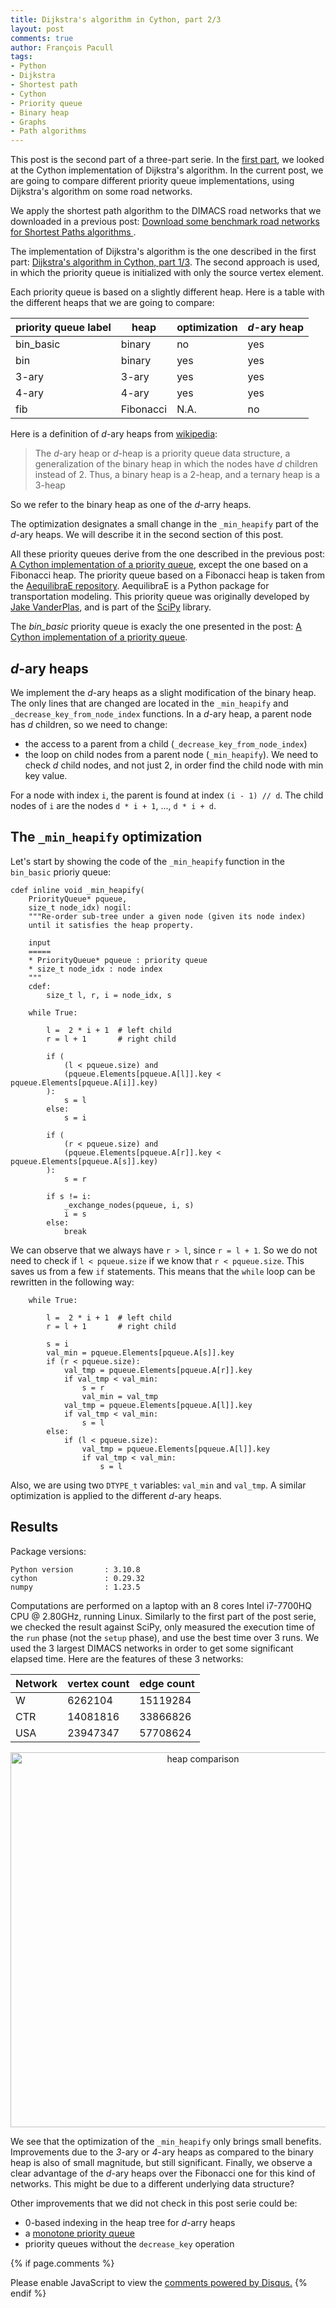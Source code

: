 ```yaml
---
title: Dijkstra's algorithm in Cython, part 2/3
layout: post
comments: true
author: François Pacull
tags: 
- Python
- Dijkstra
- Shortest path
- Cython
- Priority queue
- Binary heap
- Graphs
- Path algorithms
---
```


This post is the second part of a three-part serie. In the [first part](https://aetperf.github.io/2022/12/21/Dijkstra-s-algorithm-in-Cython-part-1-3.html), we looked at the Cython implementation of Dijkstra's algorithm. In the current post, we are going to compare different priority queue implementations, using Dijkstra's algorithm on some road networks.

We apply the shortest path algorithm to the DIMACS road networks that we downloaded in a previous post: [Download some benchmark road networks for Shortest Paths algorithms
](https://aetperf.github.io/2022/09/22/Download-some-benchmark-road-networks-for-Shortest-Paths-algorithms.html).

The implementation of Dijkstra's algorithm is the one described in the first part: [Dijkstra's algorithm in Cython, part 1/3](https://aetperf.github.io/2022/12/21/Dijkstra-s-algorithm-in-Cython-part-1-3.html). The second approach is used, in which the priority queue is initialized with only the source vertex element.

Each priority queue is based on a slightly different heap. Here is a table with the different heaps that we are going to compare:

| priority queue label | heap | optimization | *d*-ary heap |
|----------------------|------|--------------|--------------|
| bin_basic | binary | no | yes |
| bin | binary | yes | yes |
| 3-ary | 3-ary | yes | yes |
| 4-ary | 4-ary | yes | yes |
| fib | Fibonacci | N.A. | no |


Here is a definition of *d*-ary heaps from [wikipedia](https://en.wikipedia.org/wiki/D-ary_heap):

> The *d*-ary heap or *d*-heap is a priority queue data structure, a generalization of the binary heap in which the nodes have *d* children instead of 2. Thus, a binary heap is a 2-heap, and a ternary heap is a 3-heap

So we refer to the binary heap as one of the *d*-arry heaps.

The optimization designates a small change in the `_min_heapify` part of the *d*-ary heaps. We will describe it in the second section of this post.

All these priority queues derive from the one described in the previous post: [A Cython implementation of a priority queue](https://aetperf.github.io/2022/11/23/A-Cython-implementation-of-a-min-priority-queue.html), except the one based on a Fibonacci heap. The priority queue based on a Fibonacci heap is taken from the [AequilibraE repository](https://github.com/AequilibraE/aequilibrae). AequilibraE is a Python package for transportation modeling. This priority queue was originally developed by [Jake VanderPlas](http://vanderplas.com/), and is part of the [SciPy](https://github.com/scipy/scipy) library.

The *bin_basic* priority queue is exacly the one presented in the post: [A Cython implementation of a priority queue](https://aetperf.github.io/2022/11/23/A-Cython-implementation-of-a-min-priority-queue.html).

## *d*-ary heaps

We implement the *d*-ary heaps as a slight modification of the binary heap. The only lines that are changed are located in the `_min_heapify` and `_decrease_key_from_node_index` functions. In a *d*-ary heap, a parent node has *d* children, so we need to change:
- the access to a parent from a child (`_decrease_key_from_node_index`)
- the loop on child nodes from a parent node (`_min_heapify`). We need to check *d* child nodes, and not just 2, in order find the child node with min key value.

For a node with index `i`, the parent is found at index `(i - 1) // d`. The child nodes of `i` are the nodes `d * i + 1`, ..., `d * i + d`.

## The `_min_heapify` optimization

Let's start by showing the code of the `_min_heapify` function in the `bin_basic` prioriy queue:

```cython
cdef inline void _min_heapify(
    PriorityQueue* pqueue,
    size_t node_idx) nogil:
    """Re-order sub-tree under a given node (given its node index) 
    until it satisfies the heap property.

    input
    =====
    * PriorityQueue* pqueue : priority queue
    * size_t node_idx : node index
    """
    cdef: 
        size_t l, r, i = node_idx, s

    while True:

        l =  2 * i + 1  # left child
        r = l + 1       # right child
        
        if (
            (l < pqueue.size) and 
            (pqueue.Elements[pqueue.A[l]].key < pqueue.Elements[pqueue.A[i]].key)
        ):
            s = l
        else:
            s = i

        if (
            (r < pqueue.size) and 
            (pqueue.Elements[pqueue.A[r]].key < pqueue.Elements[pqueue.A[s]].key)
        ):
            s = r

        if s != i:
            _exchange_nodes(pqueue, i, s)
            i = s
        else:
            break
```

We can observe that we always have `r > l`, since `r = l + 1`. So we do not need to check if `l < pqueue.size` if we know that `r < pqueue.size`. This saves us from a few `if` statements. This means that the `while` loop can be rewritten in the following way:

```cython
    while True:

        l =  2 * i + 1  # left child
        r = l + 1       # right child

        s = i
        val_min = pqueue.Elements[pqueue.A[s]].key
        if (r < pqueue.size):
            val_tmp = pqueue.Elements[pqueue.A[r]].key
            if val_tmp < val_min:
                s = r
                val_min = val_tmp
            val_tmp = pqueue.Elements[pqueue.A[l]].key
            if val_tmp < val_min:
                s = l
        else:
            if (l < pqueue.size):
                val_tmp = pqueue.Elements[pqueue.A[l]].key
                if val_tmp < val_min:
                    s = l

```

Also, we are using two `DTYPE_t` variables: `val_min` and `val_tmp`. A similar optimization is applied to the different *d*-ary heaps.

## Results

Package versions:

    Python version       : 3.10.8
    cython               : 0.29.32
    numpy                : 1.23.5

Computations are performed on a laptop with an 8 cores Intel i7-7700HQ CPU @ 2.80GHz, running Linux. Similarly to the first part of the post serie, we checked the result against SciPy, only measured the execution time of the `run` phase (not the `setup` phase), and use the best time over 3 runs. We used the 3 largest DIMACS networks in order to get some significant elapsed time. Here are the features of these 3 networks:

| Network | vertex count | edge count |
|---------|--------------|------------|
| W | 6262104 | 15119284 |
| CTR | 14081816 | 33866826 |
| USA | 23947347 | 57708624 |

<p align="center">
  <img width="600" src="/img/2022-12-21_02/heap_comparison.jpg" alt="heap comparison">
</p>

We see that the optimization of the `_min_heapify` only brings small benefits. Improvements due to the *3*-ary or *4*-ary heaps as compared to the binary heap is also of small magnitude, but still significant. Finally, we observe a clear advantage of the *d*-ary heaps over the Fibonacci one for this kind of networks. This might be due to a different underlying data structure?

Other improvements that we did not check in this post serie could be:
- 0-based indexing in the heap tree for *d*-arry heaps
- a [monotone priority queue](https://en.wikipedia.org/wiki/Monotone_priority_queue)
- priority queues without the `decrease_key` operation


{% if page.comments %}
<div id="disqus_thread"></div>
<script>

/**
*  RECOMMENDED CONFIGURATION VARIABLES: EDIT AND UNCOMMENT THE SECTION BELOW TO INSERT DYNAMIC VALUES FROM YOUR PLATFORM OR CMS.
*  LEARN WHY DEFINING THESE VARIABLES IS IMPORTANT: https://disqus.com/admin/universalcode/#configuration-variables*/
/*
var disqus_config = function () {
this.page.url = PAGE_URL;  // Replace PAGE_URL with your page's canonical URL variable
this.page.identifier = PAGE_IDENTIFIER; // Replace PAGE_IDENTIFIER with your page's unique identifier variable
};
*/
(function() { // DON'T EDIT BELOW THIS LINE
var d = document, s = d.createElement('script');
s.src = 'https://aetperf-github-io-1.disqus.com/embed.js';
s.setAttribute('data-timestamp', +new Date());
(d.head || d.body).appendChild(s);
})();
</script>
<noscript>Please enable JavaScript to view the <a href="https://disqus.com/?ref_noscript">comments powered by Disqus.</a></noscript>
{% endif %}